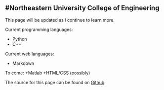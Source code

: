 #Northeastern University College of Engineering
------------------------------------------------------------

This page will be updated as I continue to learn more.

Current programming languages: 
+ Python
+ C++

Current web languages:
+ Markdown

To come:
+Matlab
+HTML/CSS (possibly)

The source for this page can be found on [Github](github.com/tycv/Markdown).